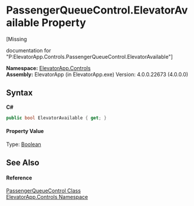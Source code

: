 # PassengerQueueControl.ElevatorAvailable Property 
 

\[Missing <summary> documentation for "P:ElevatorApp.Controls.PassengerQueueControl.ElevatorAvailable"\]

**Namespace:**&nbsp;<a href="N_ElevatorApp_Controls">ElevatorApp.Controls</a><br />**Assembly:**&nbsp;ElevatorApp (in ElevatorApp.exe) Version: 4.0.0.22673 (4.0.0.0)

## Syntax

**C#**<br />
``` C#
public bool ElevatorAvailable { get; }
```


#### Property Value
Type: <a href="http://msdn2.microsoft.com/en-us/library/a28wyd50" target="_blank">Boolean</a>

## See Also


#### Reference
<a href="T_ElevatorApp_Controls_PassengerQueueControl">PassengerQueueControl Class</a><br /><a href="N_ElevatorApp_Controls">ElevatorApp.Controls Namespace</a><br />